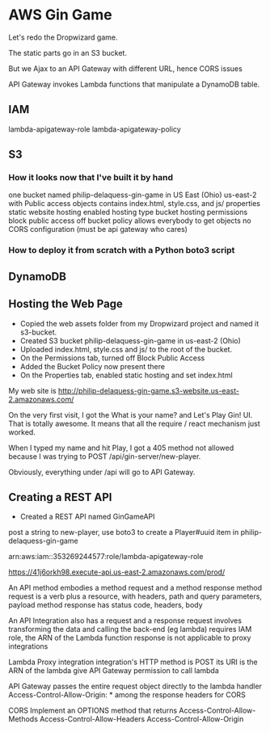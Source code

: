 # AWS Gin Game

Let's redo the Dropwizard game.

The static parts go in an S3 bucket.

But we Ajax to an API Gateway with different URL, hence CORS issues

API Gateway invokes Lambda functions that manipulate a DynamoDB table.

## IAM

lambda-apigateway-role
lambda-apigateway-policy

## S3

### How it looks now that I've built it by hand

one bucket named philip-delaquess-gin-game in US East (Ohio) us-east-2 with Public access
objects
	contains index.html, style.css, and js/
properties
	static website hosting enabled
	hosting type bucket hosting
permissions
	block public access off
	bucket policy allows everybody to get objects
	no CORS configuration (must be api gateway who cares)

### How to deploy it from scratch with a Python boto3 script

## DynamoDB

## Hosting the Web Page

- Copied the web assets folder from my Dropwizard project and named it s3-bucket.
- Created S3 bucket philip-delaquess-gin-game in us-east-2 (Ohio)
- Uploaded index.html, style.css and js/ to the root of the bucket.
- On the Permissions tab, turned off Block Public Access
- Added the Bucket Policy now present there
- On the Properties tab, enabled static hosting and set index.html

My web site is http://philip-delaquess-gin-game.s3-website.us-east-2.amazonaws.com/

On the very first visit, I got the What is your name? and Let's Play Gin! UI.
That is totally awesome. It means that all the require / react mechanism just worked.

When I typed my name and hit Play, I got a 405 method not allowed because I was
trying to POST /api/gin-server/new-player.

Obviously, everything under /api will go to API Gateway.

## Creating a REST API

- Created a REST API named GinGameAPI

post a string to new-player, use boto3 to create a Player#uuid item in philip-delaquess-gin-game

arn:aws:iam::353269244577:role/lambda-apigateway-role

https://41j6orkh98.execute-api.us-east-2.amazonaws.com/prod/

An API method embodies a method request and a method response
method request is a verb plus a resource, with headers, path and query parameters, payload
method response has status code, headers, body

An API Integration also has a request and a response
request involves transforming the data and calling the back-end (eg lambda)
requires IAM role, the ARN of the Lambda function
response is not applicable to proxy integrations

Lambda Proxy integration
	integration's HTTP method is POST
	its URI is the ARN of the lambda
	give API Gateway permission to call lambda

API Gateway passes the entire request object directly to the lambda handler
Access-Control-Allow-Origin: * among the response headers for CORS

CORS
Implement an OPTIONS method that returns
	Access-Control-Allow-Methods
	Access-Control-Allow-Headers
	Access-Control-Allow-Origin
